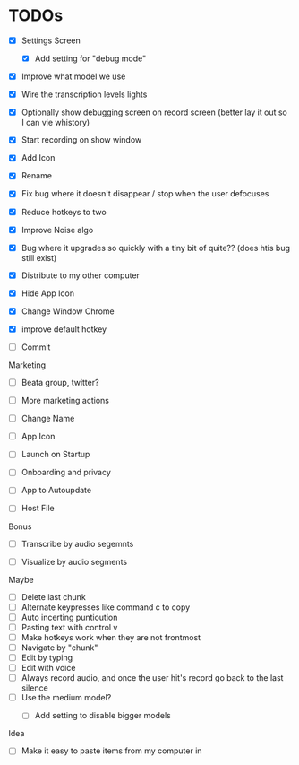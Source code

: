 #  TODOs
- [X] Settings Screen
  - [X] Add setting for "debug mode"
- [X] Improve what model we use
- [X] Wire the transcription levels lights
- [X] Optionally show debugging screen on record screen (better lay it out so I can vie whistory)
- [X] Start recording on show window
- [X] Add Icon
- [X] Rename
- [X] Fix bug where it doesn't disappear / stop when the user defocuses

- [X] Reduce hotkeys to two
- [X] Improve Noise algo
- [X] Bug where it upgrades so quickly with a tiny bit of quite?? (does htis bug still exist)
- [X] Distribute to my other computer
- [X] Hide App Icon
- [X] Change Window Chrome
- [X] improve default hotkey
- [ ] Commit

Marketing
- [ ] Beata group, twitter?
- [ ] More marketing actions
- [ ] Change Name
- [ ] App Icon

- [ ] Launch on Startup
- [ ] Onboarding and privacy
- [ ] App to Autoupdate
- [ ] Host File


Bonus
- [ ] Transcribe by audio segemnts
- [ ] Visualize by audio segments


Maybe
- [ ] Delete last chunk
- [ ] Alternate keypresses like command c to copy
- [ ] Auto incerting puntioution
- [ ] Pasting text with control v
- [ ] Make hotkeys work when they are not frontmost
- [ ] Navigate by "chunk"
- [ ] Edit by typing
- [ ] Edit with voice
- [ ] Always record audio, and once the user hit's record go back to the last silence
- [ ] Use the medium model?
  - [ ] Add setting to disable bigger models


Idea
- [ ] Make it easy to paste items from my computer in
